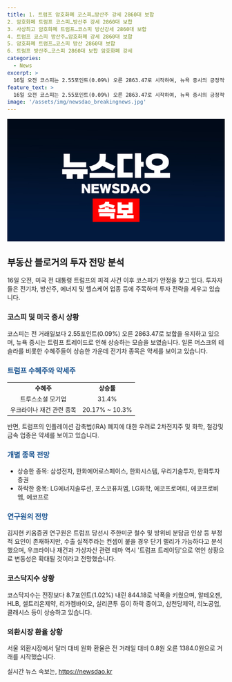 ```yaml
---
title: 1. 트럼프 암호화폐 코스피…방산주 강세 2860대 보합
2. 암호화폐 트럼프 코스피…방산주 강세 2860대 보합
3. 사상최고 암호화폐 트럼프…코스피 방산강세 2860대 보합
4. 트럼프 코스피 방산주…암호화폐 강세 2860대 보합
5. 암호화폐 트럼프…코스피 방산 2860대 보합
6. 트럼프 방산주…코스피 2860대 보합 암호화폐 강세
categories:
  - News
excerpt: >
  16일 오전 코스피는 2.55포인트(0.09%) 오른 2863.47로 시작하여, 뉴욕 증시의 긍정적인 움직임이 반영됐다. 트럼프 트레이드로 수혜주가 상승하고, 반면 2차전지주는 ‘트럼프 인플레이션 감축법(IRA) 폐지’ 우려로 하락했다. 삼성전자는 상승세를 보였고, 코스닥지수는 내린 844.18로 시작해 하락했다. 외환시장에서는 달러 대비 원화 환율은 1384.0원으로 상승했다.
feature_text: >
  16일 오전 코스피는 2.55포인트(0.09%) 오른 2863.47로 시작하여, 뉴욕 증시의 긍정적인 움직임이 반영됐다. 트럼프 트레이드로 수혜주가 상승하고, 반면 2차전지주는 ‘트럼프 인플레이션 감축법(IRA) 폐지’ 우려로 하락했다. 삼성전자는 상승세를 보였고, 코스닥지수는 내린 844.18로 시작해 하락했다. 외환시장에서는 달러 대비 원화 환율은 1384.0원으로 상승했다.
image: '/assets/img/newsdao_breakingnews.jpg'
---
```


<p><img src="/assets/img/newsdao_breakingnews.jpg" alt="ranknews 속보" /></p>

<h2 data-ke-size="size26">부동산 블로거의 투자 전망 분석</h2>

<p data-ke-size="size16">16일 오전, 미국 전 대통령 트럼프의 피격 사건 이후 코스피가 안정을 찾고 있다. 투자자들은 전기차, 방산주, 에너지 및 헬스케어 업종 등에 주목하며 투자 전략을 세우고 있습니다.</p>

<h3>코스피 및 미국 증시 상황</h3>

<p data-ke-size="size16">코스피는 전 거래일보다 2.55포인트(0.09%) 오른 2863.47로 보합을 유지하고 있으며, 뉴욕 증시는 트럼프 트레이드로 인해 상승하는 모습을 보였습니다. 일론 머스크의 테슬라를 비롯한 수혜주들이 상승한 가운데 전기차 종목은 약세를 보이고 있습니다.</p>

<h3><b><span style="color: #1a5490;">트럼프 수혜주와 약세주</span></b></h3>

<table>
<tbody>
<tr>
<td style="text-align: center; height: 17px;"><b>수혜주</b></td>
<td style="text-align: center; height: 17px;"><b>상승률</b></td>
</tr>
<tr>
<td style="text-align: center; height: 17px;">트루스소셜 모기업</td>
<td style="text-align: center; height: 17px;">31.4%</td>
</tr>
<tr>
<td style="text-align: center; height: 17px;">우크라이나 재건 관련 종목</td>
<td style="text-align: center; height: 17px;">20.17% ~ 10.3%</td>
</tr>
</tbody>
</table>

<p data-ke-size="size16">반면, 트럼프의 인플레이션 감축법(IRA) 폐지에 대한 우려로 2차전지주 및 화학, 철강및금속 업종은 약세를 보이고 있습니다.</p>

<h3><b><span style="color: #1a5490;">개별 종목 전망</span></b></h3>

<ul>
<li>상승한 종목: 삼성전자, 한화에어로스페이스, 한화시스템, 우리기술투자, 한화투자증권</li>
<li>하락한 종목: LG에너지솔루션, 포스코퓨처엠, LG화학, 에코프로머티, 에코프로비엠, 에코프로</li>
</ul>

<h3><b><span style="color: #1a5490;">연구원의 전망</span></b></h3>

<p data-ke-size="size16">김지현 키움증권 연구원은 트럼프 당선시 주한미군 철수 및 방위비 분담금 인상 등 부정적 요인이 존재하지만, 수출 실적주라는 컨셉이 붙을 경우 단기 랠리가 가능하다고 분석했으며, 우크라이나 재건과 가상자산 관련 테마 역시 '트럼프 트레이딩'으로 엮인 상황으로 변동성은 확대될 것이라고 전망했습니다.</p>

<h3>코스닥지수 상황</h3>

<p data-ke-size="size16">코스닥지수는 전장보다 8.7포인트(1.02%) 내린 844.18로 낙폭을 키웠으며, 알테오젠, HLB, 셀트리온제약, 리가켐바이오, 실리콘투 등이 하락 중이고, 삼천당제약, 리노공업, 클래시스 등이 상승하고 있습니다.</p>

<h3>외환시장 환율 상황</h3>

<p data-ke-size="size16">서울 외환시장에서 달러 대비 원화 환율은 전 거래일 대비 0.8원 오른 1384.0원으로 거래를 시작했습니다.</p>
실시간 뉴스 속보는, <a href="https://newsdao.kr" rel="dofollow">https://newsdao.kr</a>



